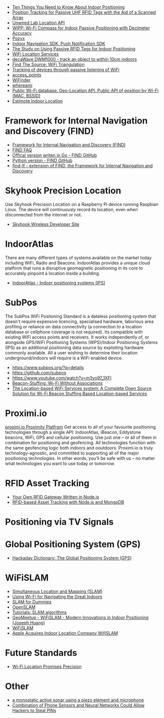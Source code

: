 
* [Ten Things You Need to Know About Indoor Positioning](http://www.directionsmag.com/entry/10-things-you-need-to-know-about-indoor-positioning/324602)
* [Position Tracking for Passive UHF RFID Tags with the Aid of a Scanned Array](http://link.springer.com/article/10.1007/s10776-013-0210-z)
* [Unwired Lab Location API](https://unwiredlabs.com/)
* [WIPP: Wi-Fi Compass for Indoor Passive Positioning with Decimeter Accuracy](http://www.mdpi.com/2076-3417/6/4/108)
* [Pozyx](https://www.pozyx.io/)
* [Indoor Navigation SDK, Push Notification SDK](http://meridianapps.com/sdks/)
* [The Study on Using Passive RFID Tags for Indoor Positioning](http://cdn.intechopen.com/pdfs/13209.pdf)
* [WiFi Location Services](http://hackaday.com/2015/09/22/hackaday-prize-best-product-wifi-location-services/)
* [decaWave DWM1000 - track an object to within 10cm indoors](http://hackaday.com/2015/06/17/new-part-day-indoor-location-systems/)
* [Find The Source: WiFi Triangulation](http://hackaday.com/2016/05/29/find-the-source-wifi-trangulation/)
* [Tracking of devices through passive listening of WiFi](http://developers-club.com/posts/252831/)
* [access_points](https://github.com/kootenpv/access_points)
* [WiFinder](https://github.com/mpescimoro/wi-finder)
* [whereami](https://github.com/kootenpv/whereami)
* [Public Wi-Fi database. Geo-Location API. Public API of position by Wi-Fi (MAC, BSSID)](https://www.mylnikov.org/archives/1170)
* [Estimote Indoor Location](https://itunes.apple.com/us/app/estimote-indoor-location/id963704810?mt=8&ign-mpt=uo%3D4)

# Framework for Internal Navigation and Discovery (FIND)
* [Framework for Internal Navigation and Discovery (FIND)](https://www.internalpositioning.com/)
* [FIND FAQ](https://www.internalpositioning.com/faq/)
* [Offical version writen in Go - FIND GitHub](https://github.com/schollz/find)
* [Python version - FIND GitHub](https://github.com/kootenpv/find)
* [find-lf - extension of FIND, the Framework for Internal Navigation and Discovery](https://github.com/schollz/find-lf)

# Skyhook Precision Location
Use Skyhook Precision Location on a Raspberry Pi device running Raspbian Linux.
The device will continuously record its location, even when disconnected from the internet or not.

* [Skyhook Wireless Developer Site](http://www.skyhookwireless.com/developers)

# IndoorAtlas
There are many different types of systems available on the market today
including WiFi, Radio and Beacons.
IndoorAtlas provides a unique cloud platform that runs a disruptive
geomagnetic positioning in its core to accurately pinpoint a location inside a building.

* [IndoorAtlas - Indoor positioning systems (IPS)](https://www.indooratlas.com/)

# SubPos
The SubPos WiFi Positoning Standard is a dataless positioning system
that doesn't require expensive licencing, specialised hardware, laborious area profiling
or reliance on data connectivity
(a connection to a location database or cellphone coverage is not required).
Its compatible with existing WiFi access points and receivers.
It works independently of, or alongside GPS/WiFi Positioning Systems (WPS)/Indoor Positioning Systems (IPS)
as an additional positioning data source by exploiting hardware commonly available.
All a user wishing to determine their location underground/indoors will require is a WiFi enabled device.

* https://www.subpos.org/?q=details
* https://github.com/subpos
* https://www.youtube.com/watch?v=m3yo97_1XFI
* [Beacon-Stuffing: Wi-Fi Without Associations](https://www.microsoft.com/en-us/research/publication/beacon-stuffing-wi-fi-without-associations/)
* [The Location-based WiFi Services system: A Complete Open Source Solution for Wi-Fi Beacon Stuffing Based Location-based Services](https://github.com/lows/lows)

# Proximi.io
[proximi.io Proximity Platfrom](https://proximi.io/)
Get access to all of your favourite positioning technologies through a single API: IndoorAtlas, iBeacon, Eddystone beacons, WiFi, GPS and cellular positioning. Use just one – or all of them in combination for positioning and geofencing. All technologies function with the same geofencing logic both indoors and ooutdoors.  Proximi.io is truly technology-agnostic, and committed to supporting all of the major positioning technologies. In other words, you’ll be safe with us – no matter what technologies you want to use today or tomorrow.

# RFID Asset Tracking
* [Your Own RFID Gateway Written in Node.js](http://www.spiria.com/en/blog/embedded-systems-and-m2m/your-own-rfid-gateway-written-nodejs)
* [RFID-based Asset Tracking with Node.js and MongoDB](http://www.spiria.com/en/blog/embedded-systems-and-m2m/rfid-based-asset-tracking-nodejs-and-mongodb)

# Positioning via TV Signals

# Global Positioning System (GPS)
* [Hackaday Dictionary: The Global Positioning System (GPS)](http://hackaday.com/2015/11/12/hackaday-dictionary-the-global-positioning-system-gps/)

# WiFiSLAM
* [Simultaneous Location and Mapping (SLAM)](https://en.wikipedia.org/wiki/Simultaneous_localization_and_mapping)
* [Using Wi-Fi for Navigating the Great Indoors](https://www.technologyreview.com/s/424213/using-wi-fi-for-navigating-the-great-indoors/)
* [SLAM for Dummies](http://ocw.mit.edu/courses/aeronautics-and-astronautics/16-412j-cognitive-robotics-spring-2005/projects/1aslam_blas_repo.pdf)
* [OpenSLAM](https://openslam.org/)
* [Tutorials: SLAM algorithms](http://www.mrpt.org/List_of_SLAM_algorithms)
* [GeoMeetup - WiFiSLAM - Modern Innovations in Indoor Positioning (Joseph Huang)](https://www.youtube.com/watch?v=OGdvjvla1Tc)
* [WiFiSLAM](https://angel.co/wifislam)
* [Apple Acquires Indoor Location Company WifiSLAM](http://blogs.wsj.com/digits/2013/03/23/apple-acquires-indoor-location-company-wifislam/)

# Future Standards
* [Wi-Fi Location Promises Precision](https://www.networkcomputing.com/wireless-infrastructure/wi-fi-location-promises-precision/161511044?_mc=NL_NWC_EDT_NWC_converations_20170228&cid=NL_NWC_EDT_NWC_converations_20170228&elqTrackId=0399ee69f7f8445994d04edf3aca163c&elq=a62a6a0594ae43c08183d4430c188267&elqaid=76994&elqat=1&elqCampaignId=25693)

# Other
* [a monostatic active sonar using a piezo element and microphone](http://hackaday.com/2015/01/26/sonar-built-from-piezo-and-microphone/)
* [Combination of Phone Sensors and Neural Networks Could Allow Hackers to Steal PINs](https://www.allaboutcircuits.com/news/how-phone-sensors-and-neural-networks-team-up-to-help-hackers-steal-pins/?utm_source=All+About+Circuits+Members&utm_campaign=4c598b9402-EMAIL_CAMPAIGN_2017_05_10&utm_medium=email&utm_term=0_2565529c4b-4c598b9402-270523833/)
